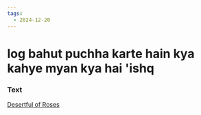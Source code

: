 ```yaml
---
tags:
  - 2024-12-20
---
```

# log bahut puchha karte hain kya kahye myan kya hai 'ishq

### Text
[Desertful of Roses](https://franpritchett.com/00garden/14c/1417/index_1417.html)

